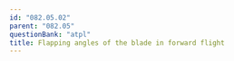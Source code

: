 ```yaml
---
id: "082.05.02"
parent: "082.05"
questionBank: "atpl"
title: Flapping angles of the blade in forward flight
---
```

